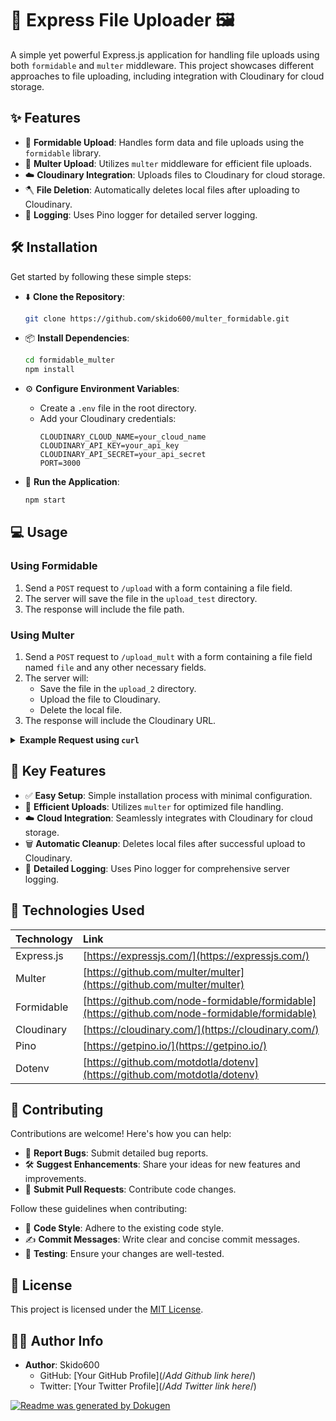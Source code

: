 # 🚀 Express File Uploader 🖼️

A simple yet powerful Express.js application for handling file uploads using both `formidable` and `multer` middleware. This project showcases different approaches to file uploading, including integration with Cloudinary for cloud storage.

## ✨ Features

- 📁 **Formidable Upload**: Handles form data and file uploads using the `formidable` library.
- 💾 **Multer Upload**: Utilizes `multer` middleware for efficient file uploads.
- ☁️ **Cloudinary Integration**: Uploads files to Cloudinary for cloud storage.
- 🪓 **File Deletion**: Automatically deletes local files after uploading to Cloudinary.
- 📝 **Logging**: Uses Pino logger for detailed server logging.

## 🛠️ Installation

Get started by following these simple steps:

- ⬇️ **Clone the Repository**:
  ```bash
  git clone https://github.com/skido600/multer_formidable.git
  ```

- 📦 **Install Dependencies**:
  ```bash
  cd formidable_multer
  npm install
  ```

- ⚙️ **Configure Environment Variables**:

  - Create a `.env` file in the root directory.
  - Add your Cloudinary credentials:
    ```
    CLOUDINARY_CLOUD_NAME=your_cloud_name
    CLOUDINARY_API_KEY=your_api_key
    CLOUDINARY_API_SECRET=your_api_secret
    PORT=3000
    ```

- 🚀 **Run the Application**:
  ```bash
  npm start
  ```

## 💻 Usage

### Using Formidable

1.  Send a `POST` request to `/upload` with a form containing a file field.
2.  The server will save the file in the `upload_test` directory.
3.  The response will include the file path.

### Using Multer

1.  Send a `POST` request to `/upload_mult` with a form containing a file field named `file` and any other necessary fields.
2.  The server will:
    - Save the file in the `upload_2` directory.
    - Upload the file to Cloudinary.
    - Delete the local file.
3.  The response will include the Cloudinary URL.

<details>
<summary><b>Example Request using <code>curl</code></b></summary>
<br>

```bash
curl -X POST -F "file=@/path/to/your/image.jpg" -F "fname=example_name" http://localhost:3000/upload_mult
```

Replace `/path/to/your/image.jpg` with the actual path to your image file.
</details>

## 🔑 Key Features

- ✅ **Easy Setup**: Simple installation process with minimal configuration.
- 🚀 **Efficient Uploads**: Utilizes `multer` for optimized file handling.
- ☁️ **Cloud Integration**: Seamlessly integrates with Cloudinary for cloud storage.
- 🗑️ **Automatic Cleanup**: Deletes local files after successful upload to Cloudinary.
- 📝 **Detailed Logging**: Uses Pino logger for comprehensive server logging.

## 🧰 Technologies Used

| Technology   | Link                               |
| :----------- | :--------------------------------- |
| Express.js   | [https://expressjs.com/](https://expressjs.com/)   |
| Multer       | [https://github.com/multer/multer](https://github.com/multer/multer)       |
| Formidable   | [https://github.com/node-formidable/formidable](https://github.com/node-formidable/formidable)   |
| Cloudinary   | [https://cloudinary.com/](https://cloudinary.com/)   |
| Pino         | [https://getpino.io/](https://getpino.io/)         |
| Dotenv       | [https://github.com/motdotla/dotenv](https://github.com/motdotla/dotenv)       |

## 🤝 Contributing

Contributions are welcome! Here's how you can help:

- 🐞 **Report Bugs**: Submit detailed bug reports.
- 🛠️ **Suggest Enhancements**: Share your ideas for new features and improvements.
- 📝 **Submit Pull Requests**: Contribute code changes.

Follow these guidelines when contributing:

- 📜 **Code Style**: Adhere to the existing code style.
- ✍️ **Commit Messages**: Write clear and concise commit messages.
- 🧪 **Testing**: Ensure your changes are well-tested.

## 📜 License

This project is licensed under the [MIT License](https://opensource.org/licenses/MIT).

## 🧑‍💻 Author Info

- **Author**: Skido600
  - GitHub: [Your GitHub Profile](/*Add Github link here*/)
  - Twitter: [Your Twitter Profile](/*Add Twitter link here*/)

[![Readme was generated by Dokugen](https://img.shields.io/badge/Readme%20was%20generated%20by-Dokugen-brightgreen)](https://www.npmjs.com/package/dokugen)
